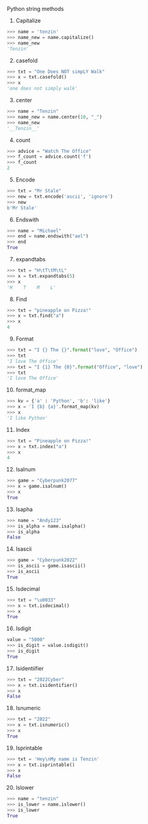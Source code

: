 Python string methods
1. Capitalize
```python
>>> name = 'tenzin'
>>> name_new = name.capitalize()
>>> name_new
'Tenzin'
```
2. casefold
```python
>>> txt = "One Does NOT simpLY Walk"
>>> x = txt.casefold()
>>> x
'one does not simply walk'
```
3. center
```python
>>> name = "Tenzin"
>>> name_new = name.center(10, "_")
>>> name_new
'__Tenzin__'
```
4. count
```python
>>> advice = "Watch The Office"
>>> f_count = advice.count('f')
>>> f_count
2
```
5. Encode
```python
>>> txt = "Mr Stale"
>>> new = txt.encode('ascii', 'ignore')
>>> new
b'Mr Stale'
```
6. Endswith
```python
>>> name = "Michael"
>>> end = name.endswith("ael")
>>> end
True
```
7. expandtabs
```python
>>> txt = "H\tT\tM\tL"
>>> x = txt.expandtabs(5)
>>> x
'H    T    M    L'
```
8. Find
```python
>>> txt = "pineapple on Pizza!"
>>> x = txt.find("a")
>>> x
4
```
9. Format
```python
>>> txt = "I {} The {}".format("love", "Office")
>>> txt
'I love The Office'
>>> txt = "I {1} The {0}".format("Office", "love")
>>> txt
'I love The Office'
```
10. format_map 
```python
>>> kv = {'a' : 'Python', 'b': 'like'}
>>> x = 'I {b} {a}'.format_map(kv)
>>> x
'I like Python'
```
11. Index
```python
>>> txt = "Pineapple on Pizza!"
>>> x = txt.index("a")
>>> x
4
```
12. Isalnum
```python
>>> game = "Cyberpunk2077"
>>> x = game.isalnum()
>>> x
True
``` 
13. Isapha
```python
>>> name = "Andy123"
>>> is_alpha = name.isalpha()
>>> is_alpha
False
``` 
14. Isascii 
```python
>>> game = "Cyberpunk2022"
>>> is_ascii = game.isascii()
>>> is_ascii
True
```
15. Isdecimal
```python
>>> txt = "\u0033"
>>> x = txt.isdecimal()
>>> x
True
``` 
16. Isdigit
```python
value = "5000"
>>> is_digit = value.isdigit()
>>> is_digit
True
``` 
17. Isidentiifier
```python
>>> txt = "2022Cyber"
>>> x = txt.isidentifier()
>>> x
False
``` 
18. Isnumeric
```python
>>> txt = "2022"
>>> x = txt.isnumeric()
>>> x
True
``` 
19. Isprintable 
```python
>>> txt = 'Hey\nMy name is Tenzin'
>>> x = txt.isprintable()
>>> x
False
```
20. Islower
```python
>>> name = "tenzin"
>>> is_lower = name.islower()
>>> is_lower
True
``` 
